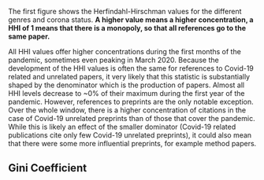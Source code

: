 The first figure shows the Herfindahl-Hirschman values for the different genres and corona status. **A higher value means a higher concentration, a HHI of 1 means that there is a monopoly, so that all references go to the same paper.**

All HHI values offer higher concentrations during the first months of the pandemic, sometimes even peaking in March 2020. Because the development of the HHI values is often the same for references to Covid-19 related and unrelated papers, it very likely that this statistic is substantially shaped by the denominator which is the production of papers. Almost all HHI levels decrease to ~0% of their maximum during the first year of the pandemic. However, references to preprints are the only notable exception. Over the whole window, there is a higher concentration of citations in the case of Covid-19 unrelated preprints than of those that cover the pandemic. While this is likely an effect of the smaller dominator (Covid-19 related publications cite only few Covid-19 unrelated preprints), it could also mean that there were some more influential preprints, for example method papers.

## Gini Coefficient